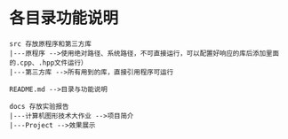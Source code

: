 
各目录功能说明
===========
    src 存放原程序和第三方库
    |---原程序 -->使用绝对路径、系统路径，不可直接运行，可以配置好响应的库后添加里面的.cpp、.hpp文件运行）
    |---第三方库 -->所有用到的库，直接引用程序可运行
    
    README.md -->目录与功能说明
    
    docs 存放实验报告
    |---计算机图形技术大作业 -->项目简介
    |---Project -->效果展示

